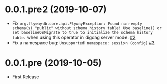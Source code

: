 0.0.1.pre2 (2019-10-07)
=======================

* Fix `org.flywaydb.core.api.FlywayException: Found non-empty schema(s) "public" without schema history table! Use baseline() or set baselineOnMigrate to true to initialize the schema history table.` when using this operator in digdag server mode. [#2](https://github.com/civitaspo/digdag-operator-pg_lock/pull/2)
* Fix a namespace bug: `Unsupported namespace: session (config)` [#3](https://github.com/civitaspo/digdag-operator-pg_lock/pull/3)

0.0.1.pre (2019-10-05)
======================

* First Release
